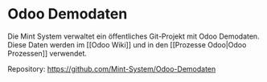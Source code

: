 # Odoo Demodaten

Die Mint System verwaltet ein öffentliches Git-Projekt mit Odoo Demodaten. Diese Daten werden im [[Odoo Wiki]] und in den [[Prozesse Odoo|Odoo Prozessen]] verwendet.

Repository: https://github.com/Mint-System/Odoo-Demodaten